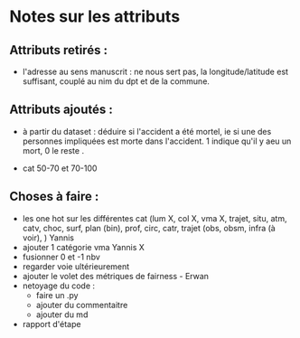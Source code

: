 # Notes sur les attributs

## Attributs retirés :

- l'adresse au sens manuscrit : ne nous sert pas, la longitude/latitude est suffisant, couplé au nim du dpt et de la commune.

## Attributs ajoutés :

- à partir du dataset : déduire si l'accident a été mortel, ie si une des personnes impliquées est morte dans l'accident. 1 indique qu'il y aeu un mort, 0 le reste .

- cat 50-70 et 70-100

## Choses à faire :

- les one hot sur les différentes cat (lum X, col X, vma X, trajet, situ, atm, catv, choc, surf, plan (bin), prof, circ, catr, trajet (obs, obsm, infra (à voir), ) Yannis 
- ajouter 1 catégorie vma Yannis X
- fusionner 0 et -1 nbv
- regarder voie ultérieurement
- ajouter le volet des métriques de fairness - Erwan
- netoyage du code : 
    - faire un .py
    - ajouter du commentaitre
    - ajouter du md
- rapport d'étape 